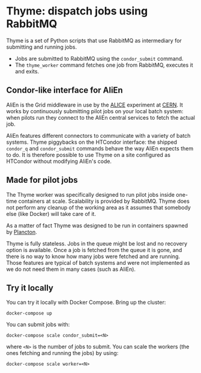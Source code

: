 Thyme: dispatch jobs using RabbitMQ
===================================

Thyme is a set of Python scripts that use RabbitMQ as intermediary for
submitting and running jobs.

* Jobs are submitted to RabbitMQ using the `condor_submit` command.
* The `thyme_worker` command fetches one job from RabbitMQ, executes it and
  exits.


Condor-like interface for AliEn
-------------------------------

AliEn is the Grid middleware in use by the [ALICE](http://alice.cern.ch/)
experiment at [CERN](http://home.cern). It works by continuously submitting
pilot jobs on your local batch system: when pilots run they connect to the AliEn
central services to fetch the actual job.

AliEn features different connectors to communicate with a variety of batch
systems. Thyme piggybacks on the HTCondor interface: the shipped `condor_q` and
`condor_submit` commands behave the way AliEn expects them to do. It is
therefore possible to use Thyme on a site configured as HTCondor without
modifying AliEn's code.


Made for pilot jobs
-------------------

The Thyme worker was specifically designed to run pilot jobs inside one-time
containers at scale. Scalability is provided by RabbitMQ. Thyme does not perform
any cleanup of the working area as it assumes that somebody else (like Docker)
will take care of it.

As a matter of fact Thyme was designed to be run in containers spawned by
[Plancton](https://github.com/mconcas/plancton).

Thyme is fully stateless. Jobs in the queue might be lost and no recovery option
is available. Once a job is fetched from the queue it is gone, and there is no
way to know how many jobs were fetched and are running. Those features are
typical of batch systems and were not implemented as we do not need them in many
cases (such as AliEn).


Try it locally
--------------

You can try it locally with Docker Compose. Bring up the cluster:

    docker-compose up

You can submit jobs with:

    docker-compose scale condor_submit=<N>

where `<N>` is the number of jobs to submit. You can scale the workers (the ones
fetching and running the jobs) by using:

    docker-compose scale worker=<N>

